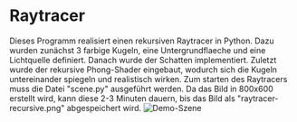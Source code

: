 Raytracer
==============================
Dieses Programm realisiert einen rekursiven Raytracer in Python. Dazu wurden zunächst 3 farbige Kugeln, eine
Untergrundflaeche und eine Lichtquelle definiert. Danach wurde der Schatten implementiert. Zuletzt wurde 
der rekursive Phong-Shader eingebaut, wodurch sich die Kugeln untereinander spiegeln und realistisch wirken. 
Zum starten des Raytracers muss die Datei "scene.py" ausgeführt werden. Da das Bild in 800x600 erstellt wird, 
kann diese 2-3 Minuten dauern, bis das Bild als "raytracer-recursive.png" abgespeichert wird.
<img src="https://raw.github.com/SirJimPanse/Bachelor-HSRM-Medieninformatik/master/Computergrafik/Blatt2/Raytracer/raytracer_recursive.png" title="Demo-Szene"> </img>
